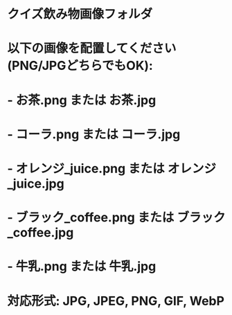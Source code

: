 # クイズ飲み物画像フォルダ  
# 以下の画像を配置してください (PNG/JPGどちらでもOK):
# - お茶.png または お茶.jpg
# - コーラ.png または コーラ.jpg
# - オレンジ_juice.png または オレンジ_juice.jpg
# - ブラック_coffee.png または ブラック_coffee.jpg
# - 牛乳.png または 牛乳.jpg
#
# 対応形式: JPG, JPEG, PNG, GIF, WebP
